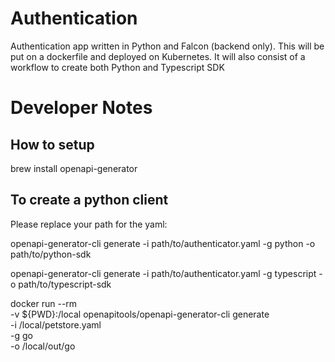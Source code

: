 # Authentication
Authentication app written in Python and Falcon (backend only). This will be put on a dockerfile and deployed on Kubernetes. It will also consist of a workflow to create both Python and Typescript SDK

# Developer Notes

## How to setup 

brew install openapi-generator

## To create a python client

Please replace your path for the yaml:

openapi-generator-cli generate -i path/to/authenticator.yaml -g python -o path/to/python-sdk

openapi-generator-cli generate -i path/to/authenticator.yaml -g typescript -o path/to/typescript-sdk

docker run --rm \
  -v ${PWD}:/local openapitools/openapi-generator-cli generate \
  -i /local/petstore.yaml \
  -g go \
  -o /local/out/go